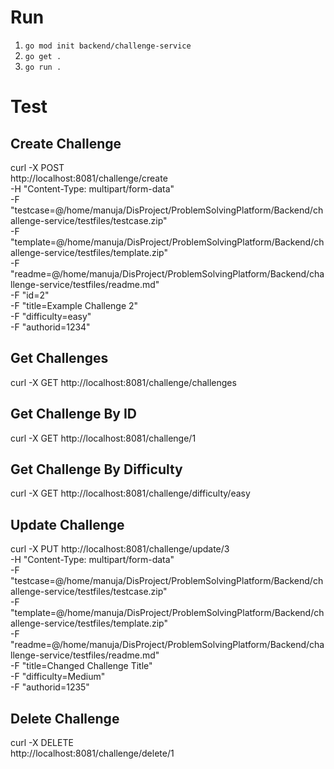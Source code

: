 # Run

1. `go mod init backend/challenge-service`
2. `go get .`
3. `go run .`

# Test

## Create Challenge

curl -X POST \
  http://localhost:8081/challenge/create \
  -H "Content-Type: multipart/form-data" \
  -F "testcase=@/home/manuja/DisProject/ProblemSolvingPlatform/Backend/challenge-service/testfiles/testcase.zip" \
  -F "template=@/home/manuja/DisProject/ProblemSolvingPlatform/Backend/challenge-service/testfiles/template.zip" \
  -F "readme=@/home/manuja/DisProject/ProblemSolvingPlatform/Backend/challenge-service/testfiles/readme.md" \
  -F "id=2" \
  -F "title=Example Challenge 2" \
  -F "difficulty=easy" \
  -F "authorid=1234" 

## Get Challenges

curl -X GET http://localhost:8081/challenge/challenges

## Get Challenge By ID

curl -X GET http://localhost:8081/challenge/1

## Get Challenge By Difficulty

curl -X GET http://localhost:8081/challenge/difficulty/easy

## Update Challenge

curl -X PUT http://localhost:8081/challenge/update/3 \
  -H "Content-Type: multipart/form-data" \
  -F "testcase=@/home/manuja/DisProject/ProblemSolvingPlatform/Backend/challenge-service/testfiles/testcase.zip" \
  -F "template=@/home/manuja/DisProject/ProblemSolvingPlatform/Backend/challenge-service/testfiles/template.zip" \
  -F "readme=@/home/manuja/DisProject/ProblemSolvingPlatform/Backend/challenge-service/testfiles/readme.md" \
  -F "title=Changed Challenge Title" \
  -F "difficulty=Medium" \
  -F "authorid=1235"

## Delete Challenge

curl -X DELETE \
  http://localhost:8081/challenge/delete/1

